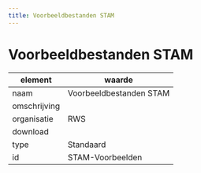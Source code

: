 ```yaml
---
title: Voorbeeldbestanden STAM
---
```


# Voorbeeldbestanden STAM

|element|waarde|
|-----|------|
| naam  |Voorbeeldbestanden STAM|
| omschrijving  ||
| organisatie  |RWS|
| download  | [](<>)|
| type  |Standaard|
| id  |STAM-Voorbeelden|

